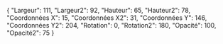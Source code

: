 {
  "Largeur": 111,
  "Largeur2": 92,
  "Hauteur": 65,
  "Hauteur2": 78,
  "Coordonnées X": 15,
  "Coordonnées X2": 31,
  "Coordonnées Y": 146,
  "Coordonnées Y2": 204,
  "Rotation": 0,
  "Rotation2": 180,
  "Opacité": 100,
  "Opacité2": 75
}
